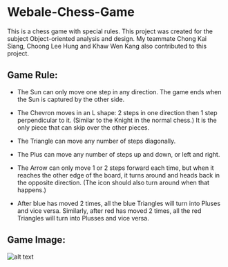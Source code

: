# Webale-Chess-Game
This is a chess game with special rules. This project was created for the subject Object-oriented analysis and design. My teammate Chong Kai Siang, Choong Lee Hung and Khaw Wen Kang
also contributed to this project.


## Game Rule:

* The Sun can only move one step in any direction. The game ends when the Sun is captured by the other side.

* The Chevron moves in an L shape: 2 steps in one direction then 1 step perpendicular to it. (Similar to the Knight in the normal chess.) It is the only piece that can skip over the other pieces.

* The Triangle can move any number of steps diagonally.

* The Plus can move any number of steps up and down, or left and right.

* The Arrow can only move 1 or 2 steps forward each time, but when it reaches the other edge of the board, it turns around and heads back in the opposite direction. (The icon should also turn around when that happens.)

* After blue has moved 2 times, all the blue Triangles will turn into Pluses and vice versa. Similarly, after red has moved 2 times, all the red Triangles will turn into Plusses and vice versa. 

## Game Image:

![alt text](http://url/to/img.png)
